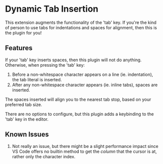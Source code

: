 # Dynamic Tab Insertion

This extension augments the functionality of the 'tab' key. If you're the kind of person to use tabs for indentations and spaces for alignment, then
this is the plugin for you!

## Features

If your 'tab' key inserts spaces, then this plugin will not do anything. Otherwise, when pressing the 'tab' key:

1. Before a non-whitespace character appears on a line (ie. indentation), the tab literal is inserted.
2. After any non-whitespace character appears (ie. inline tabs), spaces are inserted.

The spaces inserted will align you to the nearest tab stop, based on your preferred tab size.

There are no options to configure, but this plugin adds a keybinding to the 'tab' key in the editor.


## Known Issues

1. Not really an issue, but there might be a slight performance impact since VS Code offers no builtin method to get the *column* that the cursor is at,
rather only the character index.
